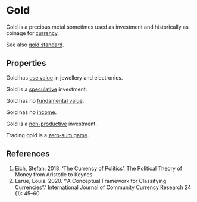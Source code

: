 # Gold
Gold is a precious metal sometimes used as investment and historically as coinage for [currency](currency.md).

See also [gold standard](gold-standard.md).

## Properties

Gold has [use value](use-value.md) in jewellery and electronics.

Gold is a [speculative](speculation.md) investment. 

Gold has no [fundamental value](fundamental-value.md).

Gold has no [income](income-cashflows.md).

Gold is a [non-productive](productive-asset.md) investment.

Trading gold is a [zero-sum game](zero-sum-game.md).

## References
1. Eich, Stefan. 2018. ‘The Currency of Politics’. The Political Theory of Money from Aristotle to Keynes.
1. Larue, Louis. 2020. ‘“A Conceptual Framework for Classifying Currencies”.’ International Journal of Community Currency Research 24 (1): 45–60.